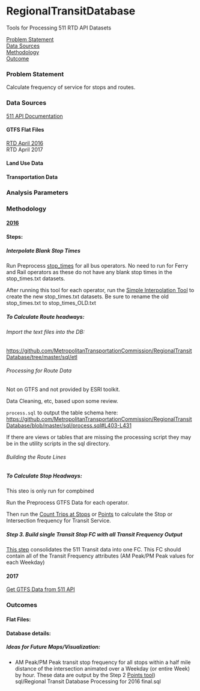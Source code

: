 # RegionalTransitDatabase  

Tools for Processing 511 RTD API Datasets  

[Problem Statement](#problem-statement)   
[Data Sources](#data-sources)   
[Methodology](#methodology)   
[Outcome](#outcome)   

### Problem Statement  

Calculate frequency of service for stops and routes.  

### Data Sources   

[511 API Documentation](https://metrotrans-my.sharepoint.com/personal/ksmith_mtc_ca_gov/_layouts/15/guestaccess.aspx?guestaccesstoken=LaSLmz8PqjHcCy3J9t5JWiVYbBx2wq7AOn7XAeSI65c%3d&docid=2_1b3fffc8d501f42949c5c14bb423aa445)

#### GTFS Flat Files    
[RTD April 2016](https://mtcdrive.box.com/v/gtfs)  
RTD April 2017   

#### Land Use Data    

#### Transportation Data   

### Analysis Parameters   

### Methodology   

#### [2016](https://metrotrans-my.sharepoint.com/personal/ksmith_mtc_ca_gov/_layouts/15/WopiFrame.aspx?sourcedoc=%7B2FB81C2E-8CF6-4BA4-8994-6B36F7E1B647%7D&file=511%20Data%20API%20Documentation.docx&action=default)

#### Steps:   

##### Interpolate Blank Stop Times   

Run Preprocess [stop_times](https://github.com/Esri/public-transit-tools/tree/6451cf1de24d4e5b7337df402135f351a7eaf181/interpolate-blank-stop-times/scripts) for all bus operators. No need to run for Ferry and Rail operators as these do not have any blank stop times in the stop_times.txt datasets.   

After running this tool for each operator, run the [Simple Interpolation Tool](https://github.com/Esri/public-transit-tools/blob/6451cf1de24d4e5b7337df402135f351a7eaf181/interpolate-blank-stop-times/scripts/simple_interpolate.py) to create the new stop_times.txt datasets. Be sure to rename the old stop_times.txt to stop_times_OLD.txt   

##### To Calculate Route headways:   

###### Import the text files into the DB:   

https://github.com/MetropolitanTransportationCommission/RegionalTransitDatabase/tree/master/sql/etl   

###### Processing for Route Data  

Not on GTFS and not provided by ESRI toolkit.  

Data Cleaning, etc, based upon some review.  

`process.sql` to output the table schema here: https://github.com/MetropolitanTransportationCommission/RegionalTransitDatabase/blob/master/sql/process.sql#L403-L431   

If there are views or tables that are missing the processing script they may be in the utility scripts in the sql directory.  

###### Building the Route Lines  



##### To Calculate Stop Headways: 

This steo is only run for compbined 

Run the Preprocess GTFS Data for each operator.   

Then run the [Count Trips at Stops](https://github.com/Esri/public-transit-tools/blob/master/better-bus-buffers/scripts/BBB_CountTripsAtStops.py) or [Points](https://github.com/Esri/public-transit-tools/blob/6451cf1de24d4e5b7337df402135f351a7eaf181/better-bus-buffers/scripts/BBB_CountTripsAtPoints.py) to calculate the Stop or Intersection frequency for Transit Service.   


##### Step 3. Build single Transit Stop FC with all Transit Frequency Output  

[This step](https://github.com/MetropolitanTransportationCommission/RegionalTransitDatabase/blob/06839cf5c2bb3dc15e72f64683754ff8ea168811/sql/Regional%20Transit%20Database%20Processing%20for%202016%20final.sql) consolidates the 511 Transit data into one FC. This FC should contain all of the Transit Frequency attributes (AM Peak/PM Peak values for each Weekday)   

#### 2017   

[Get GTFS Data from 511 API](https://github.com/MetropolitanTransportationCommission/RegionalTransitDatabase/blob/0b8fd03cba12a41753d44c8504f3285563a78ae6/get_511_gtfs_zips.py)   

### Outcomes   

#### Flat Files:   

#### Database details:   

##### Ideas for Future Maps/Visualization:   

-  AM Peak/PM Peak transit stop frequency for all stops within a half mile distance of the intersection animated over a Weekday (or entire Week) by hour. These data are output by the Step 2 [Points tool](https://github.com/Esri/public-transit-tools/blob/6451cf1de24d4e5b7337df402135f351a7eaf181/better-bus-buffers/scripts/BBB_CountTripsAtPoints.py))      
sql/Regional Transit Database Processing for 2016 final.sql
